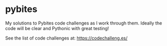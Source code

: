 # pybites
My solutions to Pybites code challenges as I work through them. Ideally the code will be clear and Pythonic with great testing!

See the list of code challenges at:
https://codechalleng.es/
